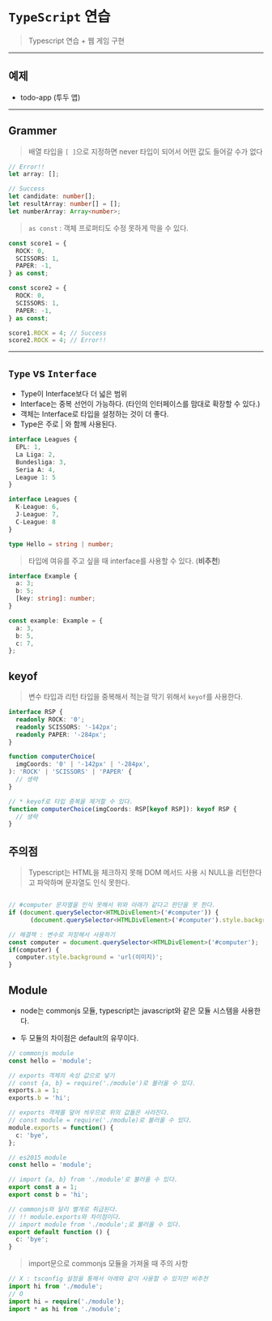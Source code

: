 # `TypeScript` 연습

> Typescript 연습 + 웹 게임 구현

---

## 예제

- todo-app (투두 앱)

---

## Grammer

> 배열 타입을 `[ ]`으로 지정하면 never 타입이 되어서 어떤 값도 들어갈 수가 없다

```ts
// Error!!
let array: [];

// Success
let candidate: number[];
let resultArray: number[] = [];
let numberArray: Array<number>;
```

> `as const` : 객체 프로퍼티도 수정 못하게 막을 수 있다.

```ts
const score1 = {
  ROCK: 0,
  SCISSORS: 1,
  PAPER: -1,
} as const;

const score2 = {
  ROCK: 0,
  SCISSORS: 1,
  PAPER: -1,
} as const;

score1.ROCK = 4; // Success
score2.ROCK = 4; // Error!!
```

---

## `Type` vs `Interface`

- Type이 Interface보다 더 넓은 범위
- Interface는 중복 선언이 가능하다. (타인의 인터페이스를 맘대로 확장할 수 있다.)
- 객체는 Interface로 타입을 설정하는 것이 더 좋다.
- Type은 주로 | 와 함께 사용된다.

```ts
interface Leagues {
  EPL: 1,
  La Liga: 2,
  Bundesliga: 3,
  Seria A: 4,
  League 1: 5
}

interface Leagues {
  K-League: 6,
  J-League: 7,
  C-League: 8
}
```

```ts
type Hello = string | number;
```

> 타입에 여유를 주고 싶을 때 interface를 사용할 수 있다. (**비추천**)

```ts
interface Example {
  a: 3;
  b: 5;
  [key: string]: number;
}

const example: Example = {
  a: 3,
  b: 5,
  c: 7,
};
```

## keyof

> 변수 타입과 리턴 타입을 중복해서 적는걸 막기 위해서 `keyof`를 사용한다.

```ts
interface RSP {
  readonly ROCK: '0';
  readonly SCISSORS: '-142px';
  readonly PAPER: '-284px';
}

function computerChoice(
  imgCoords: '0' | '-142px' | '-284px',
): 'ROCK' | 'SCISSORS' | 'PAPER' {
  // 생략
}

// * keyof로 타입 중복을 제거할 수 있다.
function computerChoice(imgCoords: RSP[keyof RSP]): keyof RSP {
  // 생략
}
```

## 주의점

> Typescript는 HTML을 체크하지 못해 DOM 메서드 사용 시 NULL을 리턴한다고 파악하며 문자열도 인식 못한다.

```ts

// #computer 문자열을 인식 못해서 위와 아래가 같다고 판단을 못 한다.
if (document.querySelector<HTMLDivElement>('#computer')) {
      (document.querySelector<HTMLDivElement>('#computer').style.background = 'url(이미지)';

// 해결책 : 변수로 저장해서 사용하기
const computer = document.querySelector<HTMLDivElement>('#computer');
if(computer) {
  computer.style.background = 'url(이미지)';
}

```

## Module

- node는 commonjs 모듈, typescript는 javascript와 같은 모듈 시스템을 사용한다.

- 두 모듈의 차이점은 default의 유무이다.

```ts
// commonjs module
const hello = 'module';

// exports 객체의 속성 값으로 넣기
// const {a, b} = require('./module')로 불러올 수 있다.
exports.a = 1;
exports.b = 'hi';

// exports 객체를 덮어 씌우므로 위의 값들은 사라진다.
// const module = require('./module)로 불러올 수 있다.
module.exports = function() {
  c: 'bye',
};
```

```ts
// es2015 module
const hello = 'module';

// import {a, b} from './module'로 불러올 수 있다.
export const a = 1;
export const b = 'hi';

// commonjs와 달리 별개로 취급된다.
// !! module.exports와 차이점이다.
// import module from './module';로 불러올 수 있다.
export default function () {
  c: 'bye';
}
```

> import문으로 commonjs 모듈을 가져올 때 주의 사항

```ts
// X : tsconfig 설정을 통해서 아래와 같이 사용할 수 있지만 비추천
import hi from './module';
// O
import hi = require('./module');
import * as hi from './module';
```
